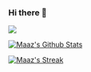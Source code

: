 ### Hi there 👋
![](https://leetcard.jacoblin.cool/Maaz_mk?theme=light,unicorn)



<p align="left">
  <a href="https://github.com/maazkhan101?tab=repositories">
    <img title="Maaz's Github Stats" alt="Maaz's Github Stats" src="https://github-readme-stats.vercel.app/api?username=maazkhan101&show_icons=true&count_private=true&include_all_commits=false&custom_title=GitHub%20Stats" />
  </a>
</p>
  
<p align="left">
  <a href="https://github.com/maazkhan101#user-activity-overview">
    <img title="Maaz's Github Streak" alt="Maaz's Streak" src="https://github-readme-streak-stats.herokuapp.com/?user=maazkhan101" />
  </a>
</p>


<!--

**maazkhan101/maazkhan101** is a ✨ _special_ ✨ repository because its `README.md` (this file) appears on your GitHub profile.

Here are some ideas to get you started:

- 🔭 I’m currently working on ...
- 🌱 I’m currently learning ...
- 👯 I’m looking to collaborate on ...
- 🤔 I’m looking for help with ...
- 💬 Ask me about ...
- 📫 How to reach me: ...
- 😄 Pronouns: ...
- ⚡ Fun fact: ...
-->
